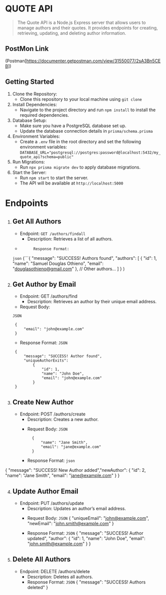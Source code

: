 # QUOTE API

> The Quote API is a Node.js Express server that allows users to manage authors and their quotes. It provides endpoints for creating, retrieving, updating, and deleting author information.

## PostMon Link
(Postman[https://documenter.getpostman.com/view/31550077/2sA3Bn5CEB])

## Getting Started

1. Clone the Repository:
   - Clone this repository to your local machine using `git clone`
2. Install Dependencies:
   - Navigate to the project directory and run `npm install` to install the required dependencies.
3. Database Setup:
   - Make sure you have a PostgreSQL database set up.
   - Update the database connection details in `prisma/schema.prisma`
4. Environment Variables:
   - Create a `.env` file in the root directory and set the following environment variables:
     `DATABASE_URL="postgresql://postgres:password@localhost:5432/my_quote_api?schema=public"`
5. Run Migrations:
   - Run `npx prisma migrate dev` to apply database migrations.
6. Start the Server:
   - Run `npm start` to start the server.
   - The API will be available at `http://localhost:5000`

# Endpoints

1. ## Get All Authors 
    -   Endpoint: `GET /authors/findall`
           * Description: Retrieves a list of all authors.
    -           Response Format: 
    
    `json`
        (```{
                "message": "SUCCESS! Authors found",
                "authors": 
                    [
                        {
                            "id": 1,
                            "name": "Samuel Douglas Othieno",
                            "email": "douglasothieno@gmail.com"
                        },
                        // Other authors...
                    ] 
            }
        )

2. ## Get Author by Email
    - Endpoint: GET /authors/find
        * Description: Retrieves an author by their unique email address.
    -   Request Body:
    
    `JSON`
        
        {
            "email": "john@example.com"
        }

    -    Response Format:
     `JSON`
          
        
        {
            "message": "SUCCESS! Author found",
            "uniqueAuthorExits":
                {
                    "id": 1,
                    "name": "John Doe",
                    "email": "john@example.com"
                }
        }

3. ## Create New Author
    - Endpoint: POST /authors/create
        * Description: Creates a new author.
        - Request Body:
 `JSON`



            
                {
                    "name": "Jane Smith",
                    "email": "jane@example.com"
                }
            
        - Response Format:
`json`

{
    "message": "SUCCESS! New Author added","newAuthor": 
        { 
            "id": 2,
            "name": "Jane Smith",             "email": "jane@example.com"
        }
}

            
4. ## Update Author Email
    - Endpoint: PUT /authors/update
        * Description: Updates an author’s email address.
        - Request Body:
            `JSON`
                {
                    "uniqueEmail": "john@example.com",
                    "newEmail": "john.smith@example.com"
                }             

        - Response Format:
            `JSON`
                {
                    "message": "SUCCESS! Author updated", "author": 
                        {
                            "id": 1,
                            "name": "John Doe",
                            "email": "john.smith@example.com"
                        }
                }

5. ## Delete All Authors
    - Endpoint: DELETE /authors/delete
        * Description: Deletes all authors.
        - Response Format:
            `JSON`
                {
                    "message": "SUCCESS! Authors deleted"
                }












